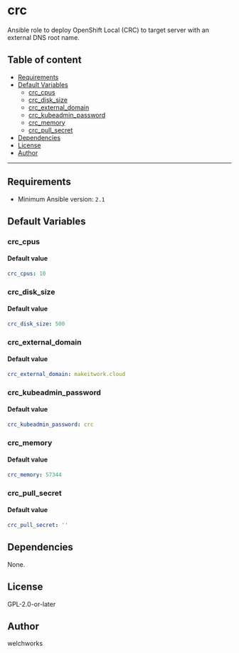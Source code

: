 # crc

Ansible role to deploy OpenShift Local (CRC) to target server with an external DNS root name.

## Table of content

- [Requirements](#requirements)
- [Default Variables](#default-variables)
  - [crc_cpus](#crc_cpus)
  - [crc_disk_size](#crc_disk_size)
  - [crc_external_domain](#crc_external_domain)
  - [crc_kubeadmin_password](#crc_kubeadmin_password)
  - [crc_memory](#crc_memory)
  - [crc_pull_secret](#crc_pull_secret)
- [Dependencies](#dependencies)
- [License](#license)
- [Author](#author)

---

## Requirements

- Minimum Ansible version: `2.1`

## Default Variables

### crc_cpus

#### Default value

```YAML
crc_cpus: 10
```

### crc_disk_size

#### Default value

```YAML
crc_disk_size: 500
```

### crc_external_domain

#### Default value

```YAML
crc_external_domain: makeitwork.cloud
```

### crc_kubeadmin_password

#### Default value

```YAML
crc_kubeadmin_password: crc
```

### crc_memory

#### Default value

```YAML
crc_memory: 57344
```

### crc_pull_secret

#### Default value

```YAML
crc_pull_secret: ''
```



## Dependencies

None.

## License

GPL-2.0-or-later

## Author

welchworks
